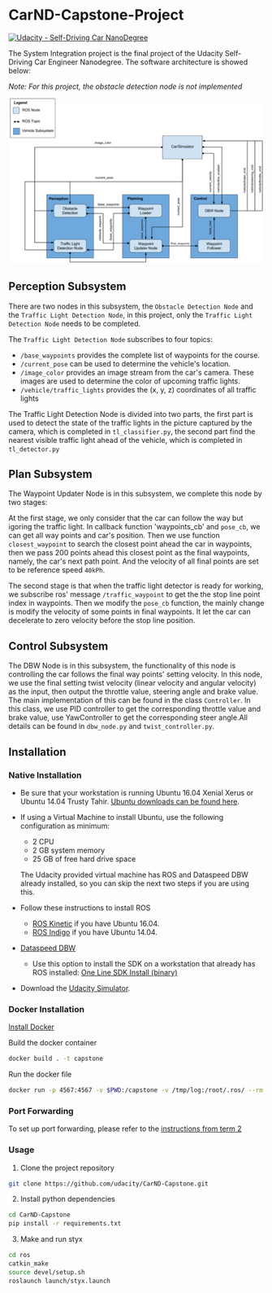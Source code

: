 # CarND-Capstone-Project
[![Udacity - Self-Driving Car NanoDegree](https://s3.amazonaws.com/udacity-sdc/github/shield-carnd.svg)](http://www.udacity.com/drive)

The System Integration project is the final project of the Udacity Self-Driving Car Engineer Nanodegree. The software architecture is showed below:

*Note: For this project, the obstacle detection node is not implemented*

![image alt text](imgs/Structure.png)


## Perception Subsystem

There are two nodes in this subsystem, the `Obstacle Detection Node` and the `Traffic Light Detection Node`, in this project, only the `Traffic Light Detection Node` needs to be completed.

The `Traffic Light Detection Node` subscribes to four topics:

* `/base_waypoints` provides the complete list of waypoints for the course.
* `/current_pose` can be used to determine the vehicle's location.
* `/image_color` provides an image stream from the car's camera. These images are used to determine the color of upcoming traffic lights.
* `/vehicle/traffic_lights` provides the (x, y, z) coordinates of all traffic lights

The Traffic Light Detection Node is divided into two parts, the first part is used to detect the state of the traffic lights in the picture captured by the camera, which is completed in `tl_classifier.py`, the second part find the nearest visible traffic light ahead of the vehicle, which is completed in `tl_detector.py`

## Plan Subsystem

The Waypoint Updater Node is in this subsystem, we complete this node by two stages:

At the first stage, we only consider that the car can follow the way but igoring the traffic light. In callback function 'waypoints_cb' and `pose_cb`, we can get all way points and car's position. Then we use function `closest_waypoint` to search the closest point ahead the car in waypoints, then we pass 200 points ahead this closest point as the final waypoints, namely, the car's next path point. And the velocity of all final points are set to be reference speed `40kPh`.

The second stage is that when the traffic light detector is ready for working, we subscribe ros' message `/traffic_waypoint` to get the the stop line point index in waypoints. Then we modify the `pose_cb` function, the mainly change is modify the velocity of some points in final waypoints. It let the car can decelerate to zero velocity before the stop line position.


## Control Subsystem

The DBW Node is in this subsystem, the functionality of this node is controlling the car follows the final way points' setting velocity. In this node, we use the final setting twist velocity (linear velocity and angular velocity) as the input, then output the throttle value, steering angle and brake value. The main implementation of this can be found in the class `Controller`. In this class, we use PID controller to get the corresponding throttle value and brake value, use YawController to get the corresponding steer angle.All details can be found in `dbw_node.py` and `twist_controller.py`.

## Installation

### Native Installation

* Be sure that your workstation is running Ubuntu 16.04 Xenial Xerus or Ubuntu 14.04 Trusty Tahir. [Ubuntu downloads can be found here](https://www.ubuntu.com/download/desktop).
* If using a Virtual Machine to install Ubuntu, use the following configuration as minimum:
  * 2 CPU
  * 2 GB system memory
  * 25 GB of free hard drive space

  The Udacity provided virtual machine has ROS and Dataspeed DBW already installed, so you can skip the next two steps if you are using this.

* Follow these instructions to install ROS
  * [ROS Kinetic](http://wiki.ros.org/kinetic/Installation/Ubuntu) if you have Ubuntu 16.04.
  * [ROS Indigo](http://wiki.ros.org/indigo/Installation/Ubuntu) if you have Ubuntu 14.04.
* [Dataspeed DBW](https://bitbucket.org/DataspeedInc/dbw_mkz_ros)
  * Use this option to install the SDK on a workstation that already has ROS installed: [One Line SDK Install (binary)](https://bitbucket.org/DataspeedInc/dbw_mkz_ros/src/81e63fcc335d7b64139d7482017d6a97b405e250/ROS_SETUP.md?fileviewer=file-view-default)
* Download the [Udacity Simulator](https://github.com/udacity/CarND-Capstone/releases).

### Docker Installation

[Install Docker](https://docs.docker.com/engine/installation/)

Build the docker container

```bash
docker build . -t capstone
```

Run the docker file

```bash
docker run -p 4567:4567 -v $PWD:/capstone -v /tmp/log:/root/.ros/ --rm -it capstone
```

### Port Forwarding

To set up port forwarding, please refer to the [instructions from term 2](https://classroom.udacity.com/nanodegrees/nd013/parts/40f38239-66b6-46ec-ae68-03afd8a601c8/modules/0949fca6-b379-42af-a919-ee50aa304e6a/lessons/f758c44c-5e40-4e01-93b5-1a82aa4e044f/concepts/16cf4a78-4fc7-49e1-8621-3450ca938b77)

### Usage

1. Clone the project repository

```bash
git clone https://github.com/udacity/CarND-Capstone.git
```

2. Install python dependencies

```bash
cd CarND-Capstone
pip install -r requirements.txt
```

3. Make and run styx

```bash
cd ros
catkin_make
source devel/setup.sh
roslaunch launch/styx.launch
```
